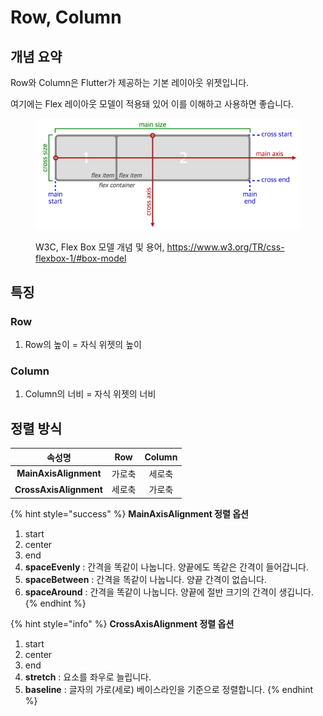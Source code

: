 # Row, Column

## 개념 요약

Row와 Column은 Flutter가 제공하는 기본 레이아웃 위젯입니다.

여기에는 Flex 레이아웃 모델이 적용돼 있어 이를 이해하고 사용하면 좋습니다.

<figure><img src="../.gitbook/assets/image (2).png" alt=""><figcaption><p>W3C, Flex Box 모델 개념 및 용어, <a href="https://www.w3.org/TR/css-flexbox-1/#box-model">https://www.w3.org/TR/css-flexbox-1/#box-model</a></p></figcaption></figure>

## 특징

### Row

1. Row의 높이 = 자식 위젯의 높이

### Column

1. Column의 너비 = 자식 위젯의 너비

## 정렬 방식

|           속성명          | Row | Column |
| :--------------------: | :-: | :----: |
|  **MainAxisAlignment** | 가로축 |   세로축  |
| **CrossAxisAlignment** | 세로축 |   가로축  |

{% hint style="success" %}
**MainAxisAlignment 정렬 옵션**

1. start
2. center
3. end
4. **spaceEvenly** : 간격을 똑같이 나눕니다. 양끝에도 똑같은 간격이 들어갑니다.
5. **spaceBetween** : 간격을 똑같이 나눕니다. 양끝 간격이 없습니다.
6. **spaceAround** : 간격을 똑같이 나눕니다. 양끝에 절반 크기의 간격이 생깁니다.
{% endhint %}

{% hint style="info" %}
**CrossAxisAlignment 정렬 옵션**

1. start
2. center
3. end
4. **stretch** : 요소를 좌우로 늘립니다.
5. **baseline** : 글자의 가로(세로) 베이스라인을 기준으로 정렬합니다.
{% endhint %}
